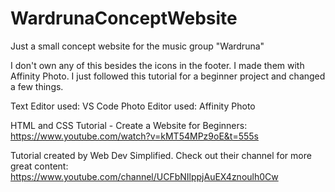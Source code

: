 # WardrunaConceptWebsite
Just a small concept website for the music group "Wardruna"

I don't own any of this besides the icons in the footer. I made them with Affinity Photo. I just followed this tutorial for a beginner project and changed a few things.

Text Editor used: VS Code
Photo Editor used: Affinity Photo

HTML and CSS Tutorial - Create a Website for Beginners: 
https://www.youtube.com/watch?v=kMT54MPz9oE&t=555s

Tutorial created by Web Dev Simplified. Check out their channel for more great content: 
https://www.youtube.com/channel/UCFbNIlppjAuEX4znoulh0Cw
  
